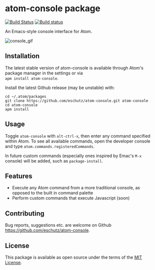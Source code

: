 # atom-console package
[![Build Status](https://travis-ci.org/eschutz/atom-console.svg?branch=master)](https://travis-ci.org/eschutz/atom-console)
[![Build status](https://ci.appveyor.com/api/projects/status/6ba8t60j9nvwkhxr/branch/master?svg=true)](https://ci.appveyor.com/project/eschutz/atom-console/branch/master)

An Emacs-style console interface for Atom.

![console_gif](https://cloud.githubusercontent.com/assets/17667220/19153791/74b184d0-8c1f-11e6-9829-8b654ceb99bc.gif)

## Installation
The latest stable version of atom-console is available through Atom's package manager in the settings or via
<br>
`apm install atom-console`.

Install the latest Github release (may be unstable) with:

```
cd ~/.atom/packages
git clone https://github.com/eschutz/atom-console.git atom-console
cd atom-console
apm install
```

## Usage
Toggle `atom-console` with `alt-ctrl-x`, then enter any command specified within Atom. To see all available commands, open the developer console and type `atom.commands.registeredCommands`.

In future custom commands (especially ones inspired by Emac's `M-x` console) will be added, such as `package-install`.

## Features
* Execute any Atom command from a more traditional console, as opposed to the built in command palette
* Perform custom commands that execute Javascript (soon)

## Contributing
Bug reports, suggestions etc. are welcome on Github https://github.com/eschutz/atom-console.

## License
This package is available as open source under the terms of the [MIT License](https://opensource.org/licenses/MIT).
